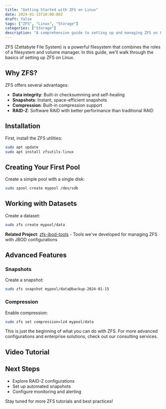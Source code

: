 ```yaml
---
title: "Getting Started with ZFS on Linux"
date: 2024-01-15T10:00:00Z
draft: false
tags: ["ZFS", "Linux", "Storage"]
categories: ["Storage"]
description: "A comprehensive guide to setting up and managing ZFS on Linux systems."
---
```


ZFS (Zettabyte File System) is a powerful filesystem that combines the roles of a filesystem and volume manager. In this guide, we'll walk through the basics of setting up ZFS on Linux.

## Why ZFS?

ZFS offers several advantages:
- **Data integrity**: Built-in checksumming and self-healing
- **Snapshots**: Instant, space-efficient snapshots
- **Compression**: Built-in compression support
- **RAID-Z**: Software RAID with better performance than traditional RAID

## Installation

First, install the ZFS utilities:

```bash
sudo apt update
sudo apt install zfsutils-linux
```

## Creating Your First Pool

Create a simple pool with a single disk:

```bash
sudo zpool create mypool /dev/sdb
```

<!-- Screenshot of ZFS pool creation would go here -->

## Working with Datasets

Create a dataset:

```bash
sudo zfs create mypool/data
```

**Related Project**: [zfs-jbod-tools](https://github.com/styliteag/zfs-jbod-tools) - Tools we've developed for managing ZFS with JBOD configurations

## Advanced Features

### Snapshots

Create a snapshot:

```bash
sudo zfs snapshot mypool/data@backup-2024-01-15
```

### Compression

Enable compression:

```bash
sudo zfs set compression=lz4 mypool/data
```

This is just the beginning of what you can do with ZFS. For more advanced configurations and enterprise solutions, check out our consulting services.

## Video Tutorial

<!-- Video tutorial would be embedded here -->

## Next Steps

- Explore RAID-Z configurations
- Set up automated snapshots
- Configure monitoring and alerting

Stay tuned for more ZFS tutorials and best practices!